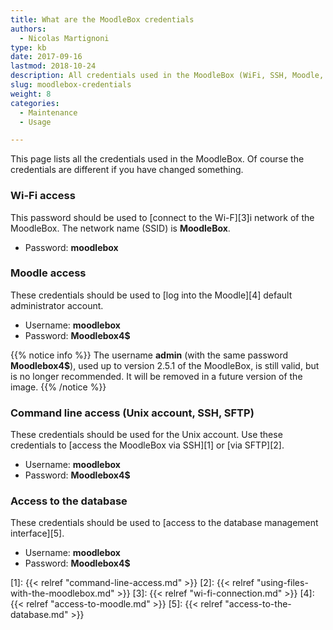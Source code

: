 ```yaml
---
title: What are the MoodleBox credentials
authors:
  - Nicolas Martignoni
type: kb
date: 2017-09-16
lastmod: 2018-10-24
description: All credentials used in the MoodleBox (WiFi, SSH, Moodle, database) are provided here
slug: moodlebox-credentials
weight: 8
categories:
  - Maintenance
  - Usage

---
```

This page lists all the credentials used in the MoodleBox. Of course the credentials are different if you have changed something.

### Wi-Fi access

This password should be used to [connect to the Wi-F][3]i network of the MoodleBox. The network name (SSID) is __MoodleBox__.

  * Password: __moodlebox__

### Moodle access

These credentials should be used to [log into the Moodle][4] default administrator account.

  * Username: __moodlebox__
  * Password: __Moodlebox4$__

{{% notice info %}}
The username __admin__ (with the same password __Moodlebox4$__), used up to version 2.5.1 of the MoodleBox, is still valid, but is no longer recommended. It will be removed in a future version of the image.
{{% /notice %}}

### Command line access (Unix account, SSH, SFTP)

These credentials should be used for the Unix account. Use these credentials to [access the MoodleBox via SSH][1] or [via SFTP][2].

  * Username: __moodlebox__
  * Password: __Moodlebox4$__

### Access to the database

These credentials should be used to [access to the database management interface][5].

  * Username: __moodlebox__
  * Password: __Moodlebox4$__

 [1]: {{< relref "command-line-access.md" >}}
 [2]: {{< relref "using-files-with-the-moodlebox.md" >}}
 [3]: {{< relref "wi-fi-connection.md" >}}
 [4]: {{< relref "access-to-moodle.md" >}}
 [5]: {{< relref "access-to-the-database.md" >}}
